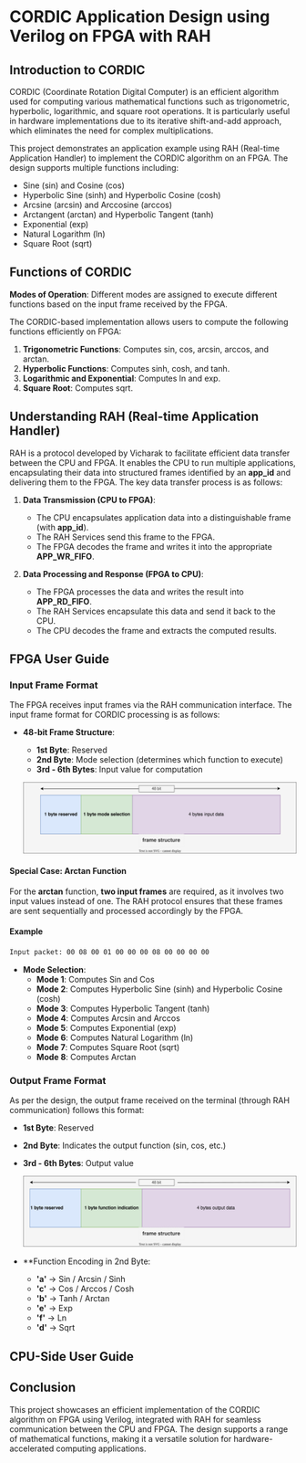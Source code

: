 # CORDIC Application Design using Verilog on FPGA with RAH

## Introduction to CORDIC
CORDIC (Coordinate Rotation Digital Computer) is an efficient algorithm used for computing various mathematical functions such as trigonometric, hyperbolic, logarithmic, and square root operations. It is particularly useful in hardware implementations due to its iterative shift-and-add approach, which eliminates the need for complex multiplications.

This project demonstrates an application example using RAH (Real-time Application Handler) to implement the CORDIC algorithm on an FPGA. The design supports multiple functions including:

- Sine (sin) and Cosine (cos)
- Hyperbolic Sine (sinh) and Hyperbolic Cosine (cosh)
- Arcsine (arcsin) and Arccosine (arccos)
- Arctangent (arctan) and Hyperbolic Tangent (tanh)
- Exponential (exp)
- Natural Logarithm (ln)
- Square Root (sqrt)

## Functions of CORDIC
 **Modes of Operation**: Different modes are assigned to execute different functions based on the input frame received by the FPGA.

The CORDIC-based implementation allows users to compute the following functions efficiently on FPGA:

1. **Trigonometric Functions**: Computes sin, cos, arcsin, arccos, and arctan.
2. **Hyperbolic Functions**: Computes sinh, cosh, and tanh.
3. **Logarithmic and Exponential**: Computes ln and exp.
4. **Square Root**: Computes sqrt.


## Understanding RAH (Real-time Application Handler)
RAH is a protocol developed by Vicharak to facilitate efficient data transfer between the CPU and FPGA. It enables the CPU to run multiple applications, encapsulating their data into structured frames identified by an **app_id** and delivering them to the FPGA. The key data transfer process is as follows:

1. **Data Transmission (CPU to FPGA)**:
   - The CPU encapsulates application data into a distinguishable frame (with **app_id**).
   - The RAH Services send this frame to the FPGA.
   - The FPGA decodes the frame and writes it into the appropriate **APP_WR_FIFO**.

2. **Data Processing and Response (FPGA to CPU)**:
   - The FPGA processes the data and writes the result into **APP_RD_FIFO**.
   - The RAH Services encapsulate this data and send it back to the CPU.
   - The CPU decodes the frame and extracts the computed results.

## FPGA User Guide

### Input Frame Format

The FPGA receives input frames via the RAH communication interface. The input frame format for CORDIC processing is as follows:

- **48-bit Frame Structure**:
  - **1st Byte**: Reserved
  - **2nd Byte**: Mode selection (determines which function to execute)
  - **3rd - 6th Bytes**: Input value for computation

  ![image](images/Input_data_frame_structure.svg)

#### Special Case: Arctan Function
For the **arctan** function, **two input frames** are required, as it involves two input values instead of one.
The RAH protocol ensures that these frames are sent sequentially and processed accordingly by the FPGA.

#### Example
```sh
Input packet: 00 08 00 01 00 00 00 08 00 00 00 00
```
- **Mode Selection**:
  - **Mode 1**: Computes Sin and Cos
  - **Mode 2**: Computes Hyperbolic Sine (sinh) and Hyperbolic Cosine (cosh)
  - **Mode 3**: Computes Hyperbolic Tangent (tanh)
  - **Mode 4**: Computes Arcsin and Arccos
  - **Mode 5**: Computes Exponential (exp)
  - **Mode 6**: Computes Natural Logarithm (ln)
  - **Mode 7**: Computes Square Root (sqrt)
  - **Mode 8**: Computes Arctan

### Output Frame Format
As per the design, the output frame received on the terminal (through RAH communication) follows this format:

- **1st Byte**: Reserved
- **2nd Byte**: Indicates the output function (sin, cos, etc.)
- **3rd - 6th Bytes**: Output value

  ![image](images/output_data_frame_structure.svg)

- **Function Encoding in 2nd Byte:
  - **'a'** → Sin / Arcsin / Sinh
  - **'c'** → Cos / Arccos / Cosh
  - **'b'** → Tanh / Arctan 
  - **'e'** → Exp
  - **'f'** → Ln
  - **'d'** → Sqrt

## CPU-Side User Guide

## Conclusion
This project showcases an efficient implementation of the CORDIC algorithm on FPGA using Verilog, integrated with RAH for seamless communication between the CPU and FPGA. The design supports a range of mathematical functions, making it a versatile solution for hardware-accelerated computing applications.
